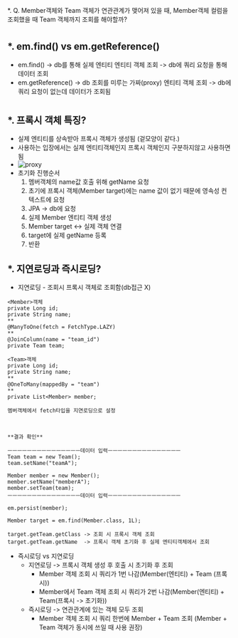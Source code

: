 *. Q. Member객체와 Team 객체가 연관관계가 맺어져 있을 때, Member객체 컬럼을 조회했을 때 Team 객체까지 조회를 해야할까?
  
  #
  #

*. em.find() vs em.getReference()
  - 
  - em.find() -> db를 통해 실제 엔티티 엔티티 객체 조회
    -> db에 쿼리 요청을 통해 데이터 조회
  - em.getReference() -> db 조회를 미루는 가짜(proxy) 엔티티 객체 조회
    -> db에 쿼리 요청이 없는데 데이터가 조회됨  
    #  
    #
    
*. 프록시 객체 특징?
  - 
  - 실제 엔티티를 상속받아 프록시 객체가 생성됨 (겉모양이 같다.)
  - 사용하는 입장에서는 실제 엔티티객체인지 프록시 객체인지 구분하지않고 사용하면됨
  - ![proxy](https://user-images.githubusercontent.com/81909140/205571781-673bad77-af0d-4a6c-81e6-8a05bc6f7e77.png)
   - 초기화 진행순서
     1. 멤버객체의 name값 호출 위해 getName 요청
     2. 초기에 프록시 객체(Member target)에는 name 값이 없기 때문에 영속성 컨텍스트에 요청
     3. JPA -> db에 요청 
     4. 실제 Member 엔티티 객체 생성
     5. Member target <-> 실제 객체 연결 
     6. target에 실제 getName 등록
     7. 반환 

*. 지연로딩과 즉시로딩?
  - 
  - 지연로딩 - 조회시 프록시 객체로 조회함(db접근 X)
  ```
  <Member>객체
  private Long id;
  private String name;
  **
  @ManyToOne(fetch = FetchType.LAZY)
  **
  @JoinColumn(name = "team_id")
  private Team team;
  
  <Team>객체
  private Long id;
  private String name;
  **
  @OneToMany(mappedBy = "team")
  **
  private List<Member> member;
  
  멤버객체에서 fetch타입을 지연로딩으로 설정
  
  
  
  **결과 확인**
  
  ㅡㅡㅡㅡㅡㅡㅡㅡㅡㅡㅡㅡㅡㅡㅡ데이터 입력ㅡㅡㅡㅡㅡㅡㅡㅡㅡㅡㅡㅡㅡㅡㅡ
  Team team = new Team();
  team.setName("teamA");
  
  Member member = new Member();
  member.setName("memberA");
  member.setTeam(team);
  ㅡㅡㅡㅡㅡㅡㅡㅡㅡㅡㅡㅡㅡㅡㅡ데이터 입력ㅡㅡㅡㅡㅡㅡㅡㅡㅡㅡㅡㅡㅡㅡㅡ
  
  em.persist(member);
  
  Member target = em.find(Member.class, 1L);

  target.getTeam.getClass -> 조회 시 프록시 객체 조회
  target.getTeam.getName  -> 프록시 객체 초기화 후 실제 엔티티객체에서 조회
  
  ```
  - 즉시로딩 vs 지연로딩
    - 지연로딩 -> 프록시 객체 생성 후 호출 시 초기화 후 조회  
      - Member 객체 조회 시 쿼리가 1번 나감(Member(엔티티) + Team (프록시))
      - Member에서 Team 객체 조회 시 쿼리가 2번 나감(Member(엔티티) + Team(프록시 -> 초기화))  
    - 즉시로딩 -> 연관관계에 있는 객체 모두 조회
      - Member 객체 조회 시 쿼리 한번에 Member + Team 조회 (Member + Team 객체가 동시에 쓰일 때 사용 권장)






